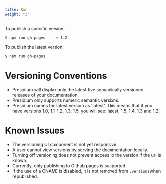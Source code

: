 ```yaml
---
title: Run
weight: "3"
---
```


To publish a specific version:

```sh
$ npm run gh-pages -- -v 1.2
```

To publish the latest version:

```sh
$ npm run gh-pages
```

# Versioning Conventions

* Presidium will display only the latest five semantically versioned releases of your documentation.
* Presidium only supports numeric semantic versions.
* Presidium names the latest version as 'latest'. This means that if you have versions 1.0, 1.1, 1.2, 1.3, 1.5, you will see: latest, 1.5, 1.4, 1.3 and 1.2.

# Known Issues

* The versioning UI component is not yet responsive.
* A user cannot view versions by serving the documentation locally.
* Turning off versioning does not prevent access to the version if the url is known.
* Currently, only publishing to Github pages is supported.
* If the use of a CNAME is disabled, it is not removed from `.versions`when republished.

